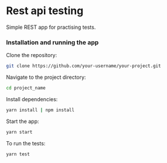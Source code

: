 # Rest api testing

Simple REST app for practising tests.

### Installation and running the app

Clone the repository:

```sh
git clone https://github.com/your-username/your-project.git
```

Navigate to the project directory:

```sh
cd project_name
```

Install dependencies:

```sh
yarn install | npm install
```

Start the app:

```sh
yarn start
```

To run the tests:

```sh
yarn test
```
